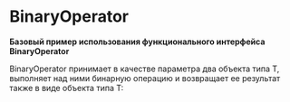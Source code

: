 # BinaryOperator

**Базовый пример использования функционального интерфейса BinaryOperator**

BinaryOperator<T> принимает в качестве параметра два объекта типа T, выполняет над ними бинарную операцию и возвращает ее результат также в виде объекта типа T: